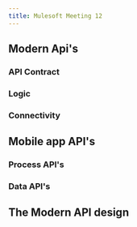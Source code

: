 ```yaml
---
title: Mulesoft Meeting 12
---
```


## Modern Api's 
### API Contract
### Logic
### Connectivity
## Mobile app API's
### Process API's
### Data API's
## The Modern API design
